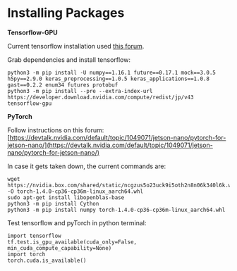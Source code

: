 # Installing Packages

**Tensorflow-GPU**

Current tensorflow installation used [this forum](https://docs.nvidia.com/deeplearning/frameworks/install-tf-jetson-platform/index.html).

Grab dependencies and install tensorflow:

```text
python3 -m pip install -U numpy==1.16.1 future==0.17.1 mock==3.0.5 h5py==2.9.0 keras_preprocessing==1.0.5 keras_applications==1.0.8 gast==0.2.2 enum34 futures protobuf
python3 -m pip install --pre --extra-index-url https://developer.download.nvidia.com/compute/redist/jp/v43 tensorflow-gpu
```

**PyTorch**

Follow instructions on this forum: [https://devtalk.nvidia.com/default/topic/1049071/jetson-nano/pytorch-for-jetson-nano/](https://devtalk.nvidia.com/default/topic/1049071/jetson-nano/pytorch-for-jetson-nano/)

In case it gets taken down, the current commands are:

```text
wget https://nvidia.box.com/shared/static/ncgzus5o23uck9i5oth2n8n06k340l6k.whl -O torch-1.4.0-cp36-cp36m-linux_aarch64.whl
sudo apt-get install libopenblas-base
python3 -m pip install Cython
python3 -m pip install numpy torch-1.4.0-cp36-cp36m-linux_aarch64.whl
```

Test tensorflow and pyTorch in python terminal:

```text
import tensorflow
tf.test.is_gpu_available(cuda_only=False, min_cuda_compute_capability=None)
import torch
torch.cuda.is_available()
```



